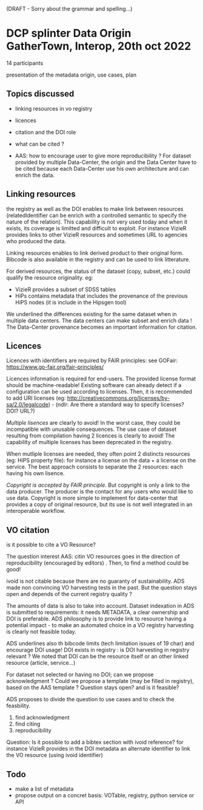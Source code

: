 (DRAFT -  Sorry about the grammar and spelling...)

# DCP splinter Data Origin GatherTown, Interop, 20th oct 2022

14 participants

presentation of the metadata origin, use cases, plan

## Topics discussed
- linking resources in vo registry
- licences
- citation and the DOI role
- what can be cited ?


- AAS: how to encourage user to give more reproducibility ? For dataset provided by multiple Data-Center, the origin and the Data Center have to be cited because each Data-Center use his own architecture and can enrich the data.


## Linking resources
the registry as well as the DOI enables to make link between resources (relatedIdentifier can be enrich with a controlled semantic to specify the nature of the relation).
This capability is not very used today and when it exists, its coverage is limitted and difficult to exploit.
For instance VizieR provides links to other VizieR resources and sometimes URL to agencies who produced the data.

Linking resources enables to link derived product to their original form. Bibcode is also available in the registry and can be used to link litterature.

For derived resources, the status of the dataset (copy, subset, etc.) could qualify the resource originality.
eg:
- VizieR provides a subset of SDSS tables
- HiPs contains metadata that includes the provenance of the previous HiPS nodes (it is include in the Hipsgen tool)

We underlined the differences existing for the same dataset when in multiple data centers. The data centers can make subset and enrich data !
The Data-Center provenance becomes an important information for citation. 

## Licences
Licences with identifiers are required by FAIR principles: see GOFair: https://www.go-fair.org/fair-principles/

Licences information is required for end-users. The provided license format should be machine-readable!
Existing software can already detect if a configuration can be used according to licenses. 
Then, it is recommended to add URI licenses (eg: http://creativecommons.org/licenses/by-sa/2.0/legalcode) - (ndlr: Are there a standard way to specify licenses? DOI? URL?)

*Multiple lisences* are clearly to avoid! In the worst case, they could be incompatible with unusable consequences.
The use case of dataset resulting from compilation having 2 licences is clearly to avoid! The capability of multiple licenses has been deprecated in the registry.

When mutliple licenses are needed, they often point 2 distincts resources (eg: HiPS property file): 
for instance a license on the data + a license on the service. The best approach consists to separate the 2 resources: each having his own lisence.

*Copyright is accepted by FAIR principle.*
But copyright is only a link to the data producer. The producer is the contact for any users who would like to use data.
Copyright is more simple to implement for data-center that provides a copy of original resource, but its use is not well integrated in an interoperable workflow.


## VO citation
is it possible to cite a VO Resource? 

The question interest AAS: citin VO resources goes in the direction of reproducibility (encouraged by editors) . Then, to find a method could be good!

ivoid is not citable because there are no guaranty of sustainability.
ADS made non convincing VO harvesting tests in the past. But the question stays open and depends of the current registry quality ?

The amounts of data is also to take into account. Dataset indexation in ADS is submitted to requirements: it needs METADATA, a clear ownership and DOI is preferable.
ADS philosophy is to provide link to resource having a potential impact - to make an automated choice in a VO registry harvesting is clearly not feasible today.

ADS underlines also th bibcode limits (tech limitation issues of 19 char) and encourage DOI usage!
DOI exists in registry : is DOI harvesting in registry relevant ? We noted that DOI can be the resource itself or an other linked resource (article, service...)


For dataset not selected or having no DOI; can we propose acknowledgment ? 
Could we propose a template (may be filled in registry), based on the AAS template ?  Question stays open? and is it feasible?


ADS proposes to divide the question to use cases and to check the feasbility.
1) find acknowledgment 
2) find citing
3) reproducibility

Question: Is it possible to add a bibtex section with ivoid reference? 
for instance VizieR provides in the DOI metadata an alternate identifier to link the VO resource (using ivoid identifier)


## Todo
- make a list of metadata
- propose output on a concret basis: VOTable, registry, python service or API



